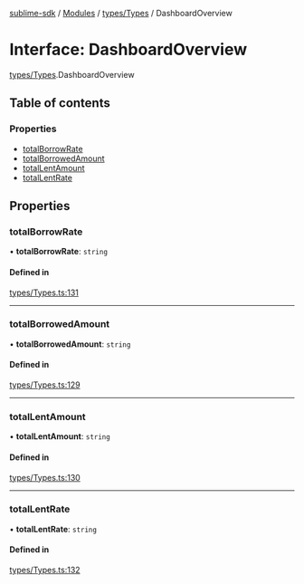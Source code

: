 [sublime-sdk](../README.md) / [Modules](../modules.md) / [types/Types](../modules/types_Types.md) / DashboardOverview

# Interface: DashboardOverview

[types/Types](../modules/types_Types.md).DashboardOverview

## Table of contents

### Properties

- [totalBorrowRate](types_Types.DashboardOverview.md#totalborrowrate)
- [totalBorrowedAmount](types_Types.DashboardOverview.md#totalborrowedamount)
- [totalLentAmount](types_Types.DashboardOverview.md#totallentamount)
- [totalLentRate](types_Types.DashboardOverview.md#totallentrate)

## Properties

### totalBorrowRate

• **totalBorrowRate**: `string`

#### Defined in

[types/Types.ts:131](https://github.com/akshay111meher/sublime-sdk/blob/14369ff/src/types/Types.ts#L131)

___

### totalBorrowedAmount

• **totalBorrowedAmount**: `string`

#### Defined in

[types/Types.ts:129](https://github.com/akshay111meher/sublime-sdk/blob/14369ff/src/types/Types.ts#L129)

___

### totalLentAmount

• **totalLentAmount**: `string`

#### Defined in

[types/Types.ts:130](https://github.com/akshay111meher/sublime-sdk/blob/14369ff/src/types/Types.ts#L130)

___

### totalLentRate

• **totalLentRate**: `string`

#### Defined in

[types/Types.ts:132](https://github.com/akshay111meher/sublime-sdk/blob/14369ff/src/types/Types.ts#L132)
